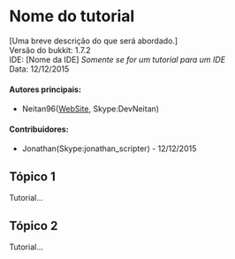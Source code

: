 # Nome do tutorial
  [Uma breve descrição do que será abordado.]  
  Versão do bukkit: 1.7.2  
  IDE: [Nome da IDE] *Somente se for um tutorial para um IDE*  
  Data: 12/12/2015  
#### Autores principais:
* Neitan96([WebSite](http://www.nathanalmeida.com.br/), Skype:DevNeitan)

#### Contribuidores:
* Jonathan(Skype:jonathan_scripter) - 12/12/2015

## Tópico 1
Tutorial...
## Tópico 2  
Tutorial...
